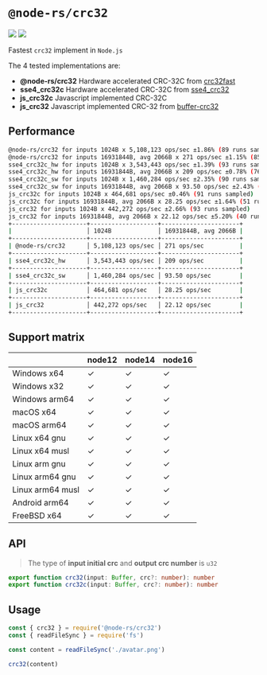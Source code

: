 # `@node-rs/crc32`

![](https://github.com/napi-rs/node-rs/workflows/CI/badge.svg)
![](https://img.shields.io/npm/dm/@node-rs/crc32.svg?sanitize=true)

Fastest `crc32` implement in `Node.js`

The 4 tested implementations are:

- **@node-rs/crc32** Hardware accelerated CRC-32C from [crc32fast](https://crates.io/crates/crc32fast)
- **sse4_crc32c** Hardware accelerated CRC-32C from [sse4_crc32](https://github.com/Voxer/sse4_crc32)
- **js_crc32c** Javascript implemented CRC-32C
- **js_crc32** Javascript implemented CRC-32 from [buffer-crc32](https://github.com/brianloveswords/buffer-crc32)

## Performance

```bash
@node-rs/crc32 for inputs 1024B x 5,108,123 ops/sec ±1.86% (89 runs sampled)
@node-rs/crc32 for inputs 16931844B, avg 2066B x 271 ops/sec ±1.15% (85 runs sampled)
sse4_crc32c_hw for inputs 1024B x 3,543,443 ops/sec ±1.39% (93 runs sampled)
sse4_crc32c_hw for inputs 16931844B, avg 2066B x 209 ops/sec ±0.78% (76 runs sampled)
sse4_crc32c_sw for inputs 1024B x 1,460,284 ops/sec ±2.35% (90 runs sampled)
sse4_crc32c_sw for inputs 16931844B, avg 2066B x 93.50 ops/sec ±2.43% (69 runs sampled)
js_crc32c for inputs 1024B x 464,681 ops/sec ±0.46% (91 runs sampled)
js_crc32c for inputs 16931844B, avg 2066B x 28.25 ops/sec ±1.64% (51 runs sampled)
js_crc32 for inputs 1024B x 442,272 ops/sec ±2.66% (93 runs sampled)
js_crc32 for inputs 16931844B, avg 2066B x 22.12 ops/sec ±5.20% (40 runs sampled)
+---------------------+-------------------+----------------------+
|                     │ 1024B             │ 16931844B, avg 2066B |
+---------------------+-------------------+----------------------+
| @node-rs/crc32      │ 5,108,123 ops/sec │ 271 ops/sec          |
+---------------------+-------------------+----------------------+
| sse4_crc32c_hw      │ 3,543,443 ops/sec │ 209 ops/sec          |
+---------------------+-------------------+----------------------+
| sse4_crc32c_sw      │ 1,460,284 ops/sec │ 93.50 ops/sec        |
+---------------------+-------------------+----------------------+
| js_crc32c           │ 464,681 ops/sec   │ 28.25 ops/sec        |
+---------------------+-------------------+----------------------+
| js_crc32            │ 442,272 ops/sec   │ 22.12 ops/sec        |
+---------------------+-------------------+----------------------+
```

## Support matrix

|                  | node12 | node14 | node16 |
| ---------------- | ------ | ------ | ------ |
| Windows x64      | ✓      | ✓      | ✓      |
| Windows x32      | ✓      | ✓      | ✓      |
| Windows arm64    | ✓      | ✓      | ✓      |
| macOS x64        | ✓      | ✓      | ✓      |
| macOS arm64      | ✓      | ✓      | ✓      |
| Linux x64 gnu    | ✓      | ✓      | ✓      |
| Linux x64 musl   | ✓      | ✓      | ✓      |
| Linux arm gnu    | ✓      | ✓      | ✓      |
| Linux arm64 gnu  | ✓      | ✓      | ✓      |
| Linux arm64 musl | ✓      | ✓      | ✓      |
| Android arm64    | ✓      | ✓      | ✓      |
| FreeBSD x64      | ✓      | ✓      | ✓      |

## API

> The type of **input initial crc** and **output crc number** is `u32`

```ts
export function crc32(input: Buffer, crc?: number): number
export function crc32c(input: Buffer, crc?: number): number
```

## Usage

```ts
const { crc32 } = require('@node-rs/crc32')
const { readFileSync } = require('fs')

const content = readFileSync('./avatar.png')

crc32(content)
```
